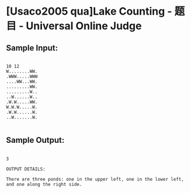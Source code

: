 # [Usaco2005 qua]Lake Counting - 题目 - Universal Online Judge


## Sample Input: 
```

10 12
W........WW.
.WWW.....WWW
....WW...WW.
.........WW.
.........W..
..W......W..
.W.W.....WW.
W.W.W.....W.
.W.W......W.
..W.......W.


```

## Sample Output: 
```

3

OUTPUT DETAILS:

There are three ponds: one in the upper left, one in the lower left,
and one along the right side.

```
